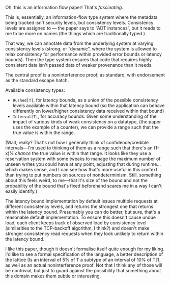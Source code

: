 Oh, this is an information flow paper! That's _fascinating_.

This is, essentially, an information-flow type system where the metadata being tracked
isn't security levels, but consistency levels. Consistency levels are assigned to — the
paper says to “ADT instances”, but it reads to me to be more on names (the things which
are traditionally typed.)

That way, we can annotate data from the underlying system at varying consistency levels
(strong, or “dynamic”, where the system is allowed to relax consistency for performance
within provided error bounds or latency bounds). Then the type system ensures that code
that requires highly consistent data isn't passed data of weaker provenance than it needs.

The central proof is a noninterference proof, as standard, with endorsement as the
standard escape hatch.

Available consistency types:

* `Rushed[T]`, for latency bounds, as a union of the possible consistency levels available
  within that latency bound (so the application can behave differently on lower/higher
  consistency data received within that bound)
* `Interval[T]`, for accuracy bounds. Given some understanding of the impact of various
  kinds of weak consistency on a datatype, (the paper uses the example of a counter), we
  can provide a range such that the true value is within the range.

(Wait, really? That's not how I generally think of confidence/credible intervals—I'm used
to thinking of them as a range such that there's an (1-x)% _chance_ the true value is
within that range. It looks like they use a reservation system with some tweaks to manage
the maximum number of unseen writes you could have at any point, adjusting that during
runtime... which makes sense, and I can see how that's more useful in this context than
trying to put numbers on sources of nondeterminism. Still, something about this feels
weird, to me—that it's size of the bound and not the probability of the bound that's fixed
beforehand scares me in a way I can't easily identify.)

The latency bound implementation by default issues multiple requests at different
consistency levels, and returns the strongest one that returns within the latency
bound. Presumably you can do better, but sure, that's a reasonable default
implementation. To ensure this doesn't cause undue load, each client keeps track of
observed load by consistency level (similarities to the TCP-backoff algorithm, I think?)
and doesn't make stronger consistency read requests when they look unlikely to return
within the latency bound.

I like this paper, though it doesn't formalise itself quite enough for my liking. I'd like
to see a formal specification of the language, a better description of the lattice (Is an
interval of 5% of T a subtype of an interval of 10% of T?), as well as an actual
noninterference proof. Not that I think any of those will be nontrivial, but just to guard
against the possibility that something about this domain makes them subtle or interesting.
